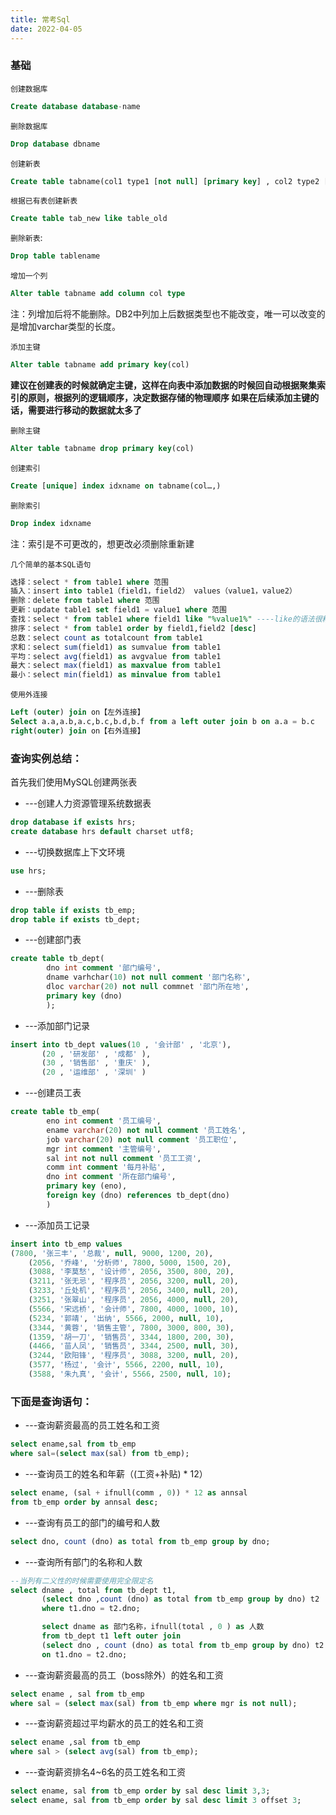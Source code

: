 ```yaml
---
title: 常考Sql
date: 2022-04-05
---
```


### 基础

`创建数据库`

```sql
Create database database-name
```
`删除数据库`

```sql
Drop database dbname
```

`创建新表`

```sql
Create table tabname(col1 type1 [not null] [primary key] , col2 type2 [not null],…)
```

`根据已有表创建新表`

```sql
Create table tab_new like table_old
```

`删除新表`:

```sql
Drop table tablename
```

`增加一个列`

```sql
Alter table tabname add column col type
```
注：列增加后将不能删除。DB2中列加上后数据类型也不能改变，唯一可以改变的是增加varchar类型的长度。

`添加主键`
```sql
Alter table tabname add primary key(col)
```
**建议在创建表的时候就确定主键，这样在向表中添加数据的时候回自动根据聚集索引的原则，根据列的逻辑顺序，决定数据存储的物理顺序
如果在后续添加主键的话，需要进行移动的数据就太多了**

`删除主键`

```sql
Alter table tabname drop primary key(col)
```

`创建索引`
```sql
Create [unique] index idxname on tabname(col…,)
```

`删除索引`

```sql
Drop index idxname
```
注：索引是不可更改的，想更改必须删除重新建

`几个简单的基本SQL语句`
```sql
选择：select * from table1 where 范围
插入：insert into table1（field1，field2） values（value1，value2）
删除：delete from table1 where 范围
更新：update table1 set field1 = value1 where 范围
查找：select * from table1 where field1 like "%value1%" ----like的语法很精妙，查资料！
排序：select * from table1 order by field1,field2 [desc]
总数：select count as totalcount from table1
求和：select sum(field1) as sumvalue from table1
平均：select avg(field1) as avgvalue from table1
最大：select max(field1) as maxvalue from table1
最小：select min(field1) as minvalue from table1
```

`使用外连接`
```sql
Left (outer) join on【左外连接】
Select a.a,a.b,a.c,b.c,b.d,b.f from a left outer join b on a.a = b.c
right(outer) join on【右外连接】
```

### 查询实例总结：

首先我们使用MySQL创建两张表

* ---创建人力资源管理系统数据表

```sql
drop database if exists hrs;
create database hrs default charset utf8;
```

* ---切换数据库上下文环境
```sql
use hrs;
```

* ---删除表

```sql
drop table if exists tb_emp;
drop table if exists tb_dept;
```
* ---创建部门表

```sql
create table tb_dept(
        dno int comment '部门编号',
        dname varhchar(10) not null comment '部门名称',
        dloc varchar(20) not null commnet '部门所在地',
        primary key (dno)
        );
```

* ---添加部门记录

```sql
insert into tb_dept values(10 , '会计部' , '北京'),
       (20 , '研发部' , '成都' ),
       (30 , '销售部' , '重庆' ),
       (20 , '运维部' , '深圳' )
```

* ---创建员工表

```sql
create table tb_emp(
        eno int comment '员工编号',
        ename varchar(20) not null comment '员工姓名',
        job varchar(20) not null comment '员工职位',
        mgr int comment '主管编号',
        sal int not null comment '员工工资',
        comm int comment '每月补贴',
        dno int comment '所在部门编号',
        primary key (eno),
        foreign key (dno) references tb_dept(dno)
        )
```

* ---添加员工记录

```sql
insert into tb_emp values 
(7800, '张三丰', '总裁', null, 9000, 1200, 20),
    (2056, '乔峰', '分析师', 7800, 5000, 1500, 20),
    (3088, '李莫愁', '设计师', 2056, 3500, 800, 20),
    (3211, '张无忌', '程序员', 2056, 3200, null, 20),
    (3233, '丘处机', '程序员', 2056, 3400, null, 20),
    (3251, '张翠山', '程序员', 2056, 4000, null, 20),
    (5566, '宋远桥', '会计师', 7800, 4000, 1000, 10),
    (5234, '郭靖', '出纳', 5566, 2000, null, 10),
    (3344, '黄蓉', '销售主管', 7800, 3000, 800, 30),
    (1359, '胡一刀', '销售员', 3344, 1800, 200, 30),
    (4466, '苗人凤', '销售员', 3344, 2500, null, 30),
    (3244, '欧阳锋', '程序员', 3088, 3200, null, 20),
    (3577, '杨过', '会计', 5566, 2200, null, 10),
    (3588, '朱九真', '会计', 5566, 2500, null, 10);
```

### 下面是查询语句：

* ---查询薪资最高的员工姓名和工资

```sql
select ename,sal from tb_emp 
where sal=(select max(sal) from tb_emp);
```

* ---查询员工的姓名和年薪（(工资+补贴) * 12）

```sql
select ename, (sal + ifnull(comm , 0)) * 12 as annsal
from tb_emp order by annsal desc;
```

* ---查询有员工的部门的编号和人数

```sql
select dno, count (dno) as total from tb_emp group by dno;
```

* ---查询所有部门的名称和人数

```sql
--当列有二义性的时候需要使用完全限定名
select dname , total from tb_dept t1,
       (select dno ,count (dno) as total from tb_emp group by dno) t2
       where t1.dno = t2.dno;

       select dname as 部门名称，ifnull(total , 0 ) as 人数
       from tb_dept t1 left outer join 
       (select dno , count (dno) as total from tb_emp group by dno) t2
       on t1.dno = t2.dno;
```

* ---查询薪资最高的员工（boss除外）的姓名和工资
```sql
select ename , sal from tb_emp
where sal = (select max(sal) from tb_emp where mgr is not null);
```

* ---查询薪资超过平均薪水的员工的姓名和工资

```sql
select ename ,sal from tb_emp
where sal > (select avg(sal) from tb_emp);
```

* ---查询薪资排名4~6名的员工姓名和工资

```sql
select ename, sal from tb_emp order by sal desc limit 3,3;
select ename, sal from tb_emp order by sal desc limit 3 offset 3;
```
